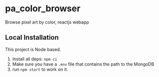 # pa_color_browser
Browse pixel art by color, reactjs webapp

## Local Installation
This project is Node based.
1. Install all deps: `npm ci`
2. Make sure you have a `.env` file that contains the path to the MongoDB
3. run `npm start` to work on it.
